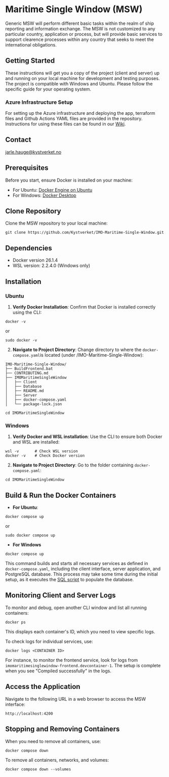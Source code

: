 # Maritime Single Window (MSW)
Generic MSW will perform different basic tasks within the realm of ship reporting and information exchange. The MSW is not customized to any particular country, application or process, but will provide basic services to support clearence processes within any country that seeks to meet the international obligations.

## Getting Started
These instructions will get you a copy of the project (client and server) up and running on your local machine for development and testing purposes. The project is compatible with Windows and Ubuntu. Please follow the specific guide for your operating system.

### Azure Infrastructure Setup

For setting up the Azure infrastructure and deploying the app, terraform files and Github Actions YAML files are provided in the repository. Instructions for using these files can be found in our [Wiki](https://github.com/Kystverket/IMO-Maritime-Single-Window/wiki/Terraform-Azure-%E2%80%90-Infrastructure-&-App-Deploymnent). 

## Contact
jarle.hauge@kystverket.no

## Prerequisites

Before you start, ensure Docker is installed on your machine: 

- For Ubuntu: [Docker Engine on Ubuntu](https://docs.docker.com/engine/install/ubuntu/)
- For Windows: [Docker Desktop](https://www.docker.com/products/docker-desktop/)


## Clone Repository

Clone the MSW repository to your local machine: 
```
git clone https://github.com/Kystverket/IMO-Maritime-Single-Window.git
```

## Dependencies

- Docker version 26.1.4
- WSL version: 2.2.4.0 (Windows only)

## Installation

### Ubuntu

1. **Verify Docker Installation**: Confirm that Docker is installed correctly using the CLI:

```
docker -v  
```

or 

```
sudo docker -v
```

2. **Navigate to Project Directory**: Change directory to where the `docker-compose.yaml`is located (under /IMO-Maritime-Single-Window):

```
IMO-Maritime-Single-Window/
├── BuildFrontend.bat
├── CONTRIBUTING.md
├── IMOMaritimeSingleWindow
│   ├── Client
│   ├── Database
│   ├── README.md
│   ├── Server
│   ├── docker-compose.yaml
│   └── package-lock.json
```

```
cd IMOMaritimeSingleWindow
```

### Windows

1. **Verify Docker and WSL installation**: Use the CLI to ensure both Docker and WSL are installed:

```
wsl -v       # Check WSL version
docker -v    # Check Docker version
```

2. **Navigate to Project Directory**: Go to the folder containing `docker-compose.yaml`:

```
cd IMOMaritimeSingleWindow
```


## Build & Run the Docker Containers

- **For Ubuntu**:

```
docker compose up
```

or 

```
sudo docker compose up
```

- **For Windows**

```
docker compose up
```

This command builds and starts all necessary services as defined in `docker-compose.yaml`, including the client interface, server application, and PostgreSQL database. This process may take some time during the initial setup, as it executes the [SQL script](https://github.com/Kystverket/IMO-Maritime-Single-Window/blob/master/IMOMaritimeSingleWindow/Server/SqlScripts/Create_and_populate_DB.sql) to populate the database. 


## Monitoring Client and Server Logs

To monitor and debug, open another CLI window and list all running containers:
```
docker ps
```

This displays each container's ID, which you need to view specific logs.

To check logs for individual services, use:

```
docker logs <CONTAINER ID>
```

For instance, to monitor the frontend service, look for logs from `imomaritimesinglewindow-frontend.devcontainer-1`. The setup is complete when you see "Compiled successfully" in the logs. 


## Access the Application
Navigate to the following URL in a web browser to access the MSW interface:

`http://localhost:4200`


## Stopping and Removing Containers

When you need to remove all containers, use:
```
docker compose down
```

To remove all containers, networks, and volumes:

```
docker compose down --volumes
```


